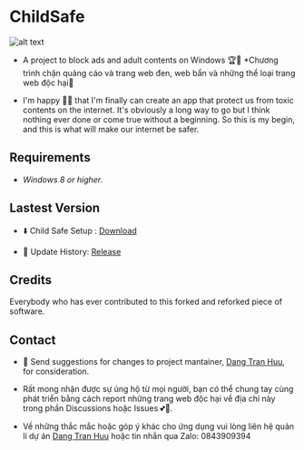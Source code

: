 # ChildSafe
![alt text](https://raw.githubusercontent.com/zeroclubvn/ChildSafe_Project_X15/master/ChildSafe/Resources/check_blue_128.png?raw=true) 

* A project to block ads and adult contents on Windows 🏆🥇 
*Chương trình chặn quảng cáo và trang web đen, web bẩn và những thể loại trang web độc hại🚩

* I'm happy 🎉🎉 that I'm finally can create an app that protect us from toxic contents on the internet. It's obviously a long way to go but I think nothing ever done or come true without a beginning. So this is my begin, and this is what will make our internet be safer. 


## Requirements

* _Windows 8 or higher._

## Lastest Version

* ⬇️ Child Safe Setup : [Download](https://raw.githubusercontent.com/zeroclubvn/ChildSafe_Project_X15/master/ChildSafe/Setup/ChildSafe_Setup.msi) 

* 🔁 Update History: [Release](https://raw.githubusercontent.com/zeroclubvn/ChildSafe_Project_X15/master/ChildSafe/Release.txt) 

## Credits

Everybody who has ever contributed to this forked and reforked piece of
software.

## Contact

* 📨 Send suggestions for changes to project mantainer, [Dang Tran Huu](mailto:tranhuudang127@gmail.com), for consideration.

* Rất mong nhận được sự ủng hộ từ mọi người, bạn có thể chung tay cùng phát triển bằng cách report những trang web độc hại về địa chỉ này trong phần Discussions hoặc Issues 💕🎊.

* Về những thắc mắc hoặc góp ý khác cho ứng dụng vui lòng liên hệ quản lí dự án [Dang Tran Huu](mailto:tranhuudang127@gmail.com) hoặc tin nhắn qua Zalo: 0843909394
